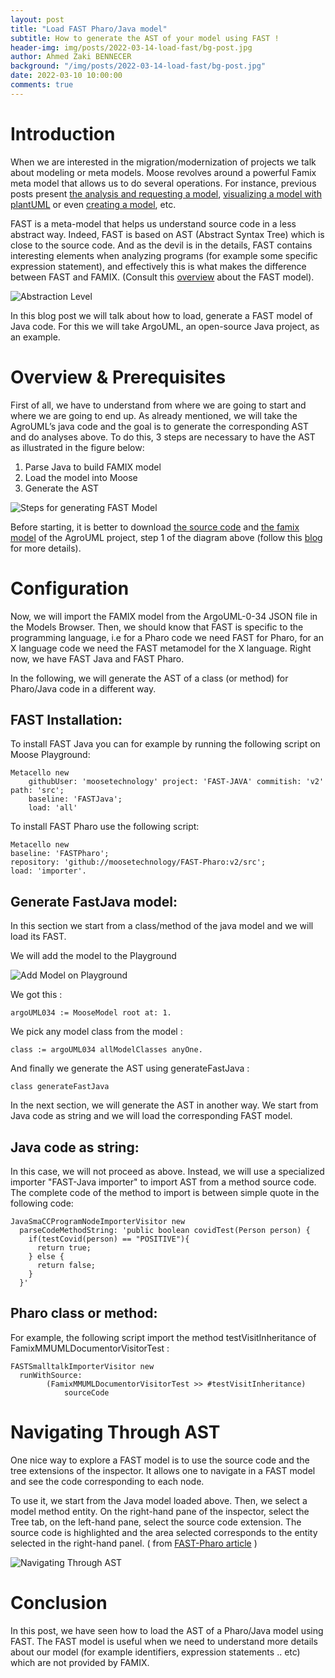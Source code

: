 ```yaml
---
layout: post
title: "Load FAST Pharo/Java model"
subtitle: How to generate the AST of your model using FAST !
header-img: img/posts/2022-03-14-load-fast/bg-post.jpg
author: Ahmed Zaki BENNECER
background: "/img/posts/2022-03-14-load-fast/bg-post.jpg"
date: 2022-03-10 10:00:00
comments: true
---
```


# Introduction

When we are interested in the migration/modernization of projects we talk about modeling or meta models. Moose revolves around a powerful Famix meta model that allows us to do several operations. For instance, previous posts present [the analysis and requesting a model](https://modularmoose.org/2021/03/30/modularmoose-usecase.html), [visualizing a model with plantUML](https://modularmoose.org/2021/06/04/plantUML-for-metamodel.html) or even [creating a model](https://modularmoose.org/2021/02/15/Coasters.html), etc.

FAST is a meta-model that helps us understand source code in a less abstract way. Indeed, FAST is based on AST (Abstract Syntax Tree) which is close to the source code. And as the devil is in the details, FAST contains interesting elements when analyzing programs (for example some specific expression statement), and effectively this is what makes the difference between FAST and FAMIX.
(Consult this [overview](https://modularmoose.org/moose-wiki/Developers/Parsers/FAST) about the FAST model).

![Abstraction Level](/img/posts/2022-03-14-load-fast/abstraction.png)

In this blog post we will talk about how to load, generate a FAST model of Java code. For this we will take ArgoUML, an open-source Java project, as an example.

# Overview & Prerequisites

First of all, we have to understand from where we are going to start and where we are going to end up. As already mentioned, we will take the AgroUML’s java code and the goal is to generate the corresponding AST and do analyses above. To do this, 3 steps are necessary to have the AST as illustrated in the figure below:

1. Parse Java to build FAMIX model
2. Load the model into Moose
3. Generate the AST

![Steps for generating FAST Model](/img/posts/2022-03-14-load-fast/Overview.png)

Before starting, it is better to download [the source code](https://www.mediafire.com/file/052scdvr07ycok8/ArgoUML-0-34.zip/file) and [the famix model](https://drive.google.com/file/d/1ZQQYedGKWlC7whj92uErpfbI7T-kSjGC/view) of the AgroUML project, step 1 of the diagram above (follow this [blog](https://fuhrmanator.github.io/2019/07/29/AnalyzingJavaWithMoose.html) for more details).

# Configuration

Now, we will import the FAMIX model from the ArgoUML-0-34 JSON file in the Models Browser. Then, we should know that FAST is specific to the programming language, i.e for a Pharo code we need FAST for Pharo, for an X language code we need the FAST metamodel for the X language. Right now, we have FAST Java and FAST Pharo.

In the following, we will generate the AST of a class (or method) for Pharo/Java code in a different way.

## FAST Installation:

To install FAST Java you can for example by running the following script on Moose Playground:

```st
Metacello new
    githubUser: 'moosetechnology' project: 'FAST-JAVA' commitish: 'v2' path: 'src';
    baseline: 'FASTJava';
    load: 'all'
```

To install FAST Pharo use the following script:

```st
Metacello new
baseline: 'FASTPharo';
repository: 'github://moosetechnology/FAST-Pharo:v2/src';
load: 'importer'.
```

## Generate FastJava model:

In this section we start from a class/method of the java model and we will load its FAST.

We will add the model to the Playground

![Add Model on Playground](/img/posts/2022-03-14-load-fast/AddModelPlayground.png)

We got this :

```st
argoUML034 := MooseModel root at: 1.
```

We pick any model class from the model :

```st
class := argoUML034 allModelClasses anyOne.
```

And finally we generate the AST using generateFastJava :

```st
class generateFastJava
```

In the next section, we will generate the AST in another way. We start from Java code as string and we will load the corresponding FAST model.

## Java code as string:

In this case, we will not proceed as above. Instead, we will use a specialized importer "FAST-Java importer" to import AST from a method source code. The complete code of the method to import is between simple quote in the following code:

```st
JavaSmaCCProgramNodeImporterVisitor new
  parseCodeMethodString: 'public boolean covidTest(Person person) {
    if(testCovid(person) == "POSITIVE"){
      return true;
    } else {
      return false;
    }
  }'
```

## Pharo class or method:

For example, the following script import the method testVisitInheritance of FamixMMUMLDocumentorVisitorTest :

```st
FASTSmalltalkImporterVisitor new
  runWithSource:
		(FamixMMUMLDocumentorVisitorTest >> #testVisitInheritance)
			sourceCode
```

# Navigating Through AST

One nice way to explore a FAST model is to use the source code and the tree extensions of the inspector. It allows one to navigate in a FAST model and see the code corresponding to each node.

To use it, we start from the Java model loaded above. Then, we select a model method entity. On the right-hand pane of the inspector, select the Tree tab, on the left-hand pane, select the source code extension. The source code is highlighted and the area selected corresponds to the entity selected in the right-hand panel. ( from [FAST-Pharo article](https://modularmoose.org/moose-wiki/Developers/Parsers/FAST-Pharo) )

![Navigating Through AST](/img/posts/2022-03-14-load-fast/NavigatingThrowAST.gif)

# Conclusion

In this post, we have seen how to load the AST of a Pharo/Java model using FAST. The FAST model is useful when we need to understand more details about our model (for example identifiers, expression statements .. etc) which are not provided by FAMIX.
